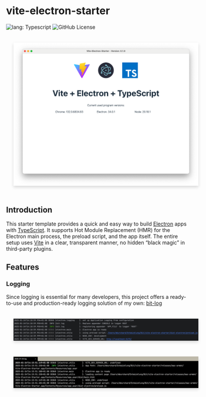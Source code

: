 # vite-electron-starter

![lang: Typescript](https://img.shields.io/badge/crafted_with-Typescript-blue?logo=typescript)
![GitHub License](https://img.shields.io/github/license/mburchard/bit-log)

<img src="documentation/img/app.png" alt="the app running" style="margin: 20px; box-shadow: 0 4px 8px rgba(0,0,0,0.15);"/>

## Introduction
This starter template provides a quick and easy way to build [Electron](https://www.electronjs.org/) apps with [TypeScript](https://www.typescriptlang.org/).
It supports Hot Module Replacement (HMR) for the Electron main process, the preload script, and the app itself.
The entire setup uses [Vite](https://vite.dev/) in a clear, transparent manner, no hidden “black magic” in third-party plugins.

## Features
### Logging
Since logging is essential for many developers, this project offers a ready-to-use and production-ready logging solution of my own: [bit-log](https://github.com/MBurchard/bit-log)

<img src="documentation/img/console_logging.png" alt="Console logging" style="margin: 20px; box-shadow: 0 4px 8px rgba(0,0,0,0.15);"/>
<img src="documentation/img/file_logging.png" alt="File logging" style="margin: 20px; box-shadow: 0 4px 8px rgba(0,0,0,0.15);"/>
